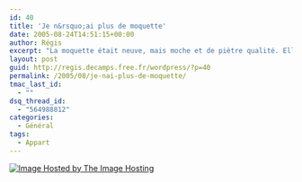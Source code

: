 ```yaml
---
id: 40
title: 'Je n&rsquo;ai plus de moquette'
date: 2005-08-24T14:51:15+00:00
author: Régis
excerpt: "La moquette était neuve, mais moche et de piètre qualité. Elle va donc laisser sa place à un parquet. Première étape: l'enlever!"
layout: post
guid: http://regis.decamps.free.fr/wordpress/?p=40
permalink: /2005/08/je-nai-plus-de-moquette/
tmac_last_id:
  - ""
dsq_thread_id:
  - "564988812"
categories:
  - Général
tags:
  - Appart
---
```

<a href=http://theimagehosting.com>![Image Hosted by The Image Hosting](http://images5.theimagehosting.com/moquette.jpg)</a>